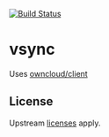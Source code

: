 [![Build Status](https://travis-ci.org/elockcorp/vsync.svg?branch=master)](https://travis-ci.org/elockcorp/vsync)


# vsync
Uses [owncloud/client](https://github.com/owncloud/client)

## License

Upstream [licenses](https://github.com/owncloud/client/blob/master/COPYING) apply.
